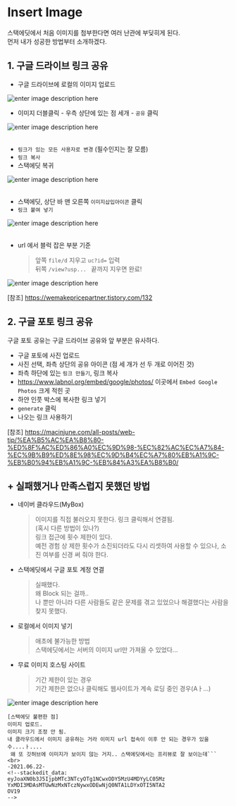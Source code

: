 # Insert Image

스택에딧에서 처음 이미지를 첨부한다면 여러 난관에 부딪히게 된다.    
먼저 내가 성공한 방법부터 소개하겠다.
## 1. 구글 드라이브 링크 공유
- 구글 드라이브에 로컬의 이미지 업로드

![enter image description here](https://lh3.googleusercontent.com/LhHRnqIPcbjAXjwmDVCPTAjkQR-t-naOOOrCAZHMHSf9F4CsGm4tu5qYwLZ-A83FGfyPZcXfA4VKIBQhVmB7zj6k6opuUcbdV6E3ifmmEsR26IHZOlPUXR7C8Mn7NcrRJ7rki_WZUw=w2400)


   
- 이미지 더블클릭 - 우측 상단에 있는 점 세개  -  ```공유``` 클릭

![enter image description here](https://drive.google.com/uc?id=1x6JefbzJ3PAXm5tp3F-NTZjRyXglt5ej)
<br><br>
- ```링크가 있는 모든 사용자로 변경``` (필수인지는 잘 모름)
-  ```링크 복사``` 
-  스택에딧 복귀

![enter image description here](https://drive.google.com/uc?id=1Xse6Lkq8mA3RDY2eq883ZHE1hSA74RDA)
<br><br>
- 스택에딧, 상단 바 맨 오른쪽 ```이미지삽입아이콘``` 클릭
- ```링크 붙여 넣기```

![enter image description here](https://drive.google.com/uc?id=1PG9ZhXxx6HvRcYC3WHt-833v0qSXaac5)
<br><br>
- url 에서 블럭 잡은 부분 기준
	>앞쪽 ```file/d``` 지우고 ```uc?id=``` 입력    
		뒤쪽 ```/view?usp... ```  끝까지 지우면 완료!

![enter image description here](https://drive.google.com/uc?id=1wWl_j0107m6-FRChXSbvcFS4SGD-Pkmd)


[참조] https://wemakepricepartner.tistory.com/132
## 2. 구글 포토 링크 공유
구글 포토 공유는 구글 드라이브 공유와 앞 부분은 유사하다.
- 구글 포토에 사진 업로드
- 사진 선택, 좌측 상단의 공유 아이콘
(점 세 개가 선 두 개로 이어진 것)
- 좌측 하단에 있는 ```링크 만들기```, 링크 복사
- https://www.labnol.org/embed/google/photos/
 이곳에서 ```Embed Google Photos``` 크게 적힌 곳
- 하얀 인풋 박스에 복사한 링크 넣기
-  ```generate``` 클릭 
- 나오는 링크 사용하기

[참조] https://macinjune.com/all-posts/web-tip/%EA%B5%AC%EA%B8%80-%ED%8F%AC%ED%86%A0%EC%9D%98-%EC%82%AC%EC%A7%84-%EC%9B%B9%ED%8E%98%EC%9D%B4%EC%A7%80%EB%A1%9C-%EB%B0%94%EB%A1%9C-%EB%84%A3%EA%B8%B0/



## + 실패했거나 만족스럽지 못했던 방법
- 네이버 클라우드(MyBox)
	>이미지를 직접 불러오지 못한다. 링크 클릭해서 연결됨.    
	(혹시 다른 방법이 있나?)    
	> 링크 접근에 횟수 제한이 있다.    
	예전 경험 상 제한 횟수가 소진되더라도 다시 리셋하여 사용할 수 있으나,  소진 여부를 신경 써 줘야 한다.
	

- 스택에딧에서 구글 포토 계정 연결
	>실패했다.    
	왜 Block 되는 걸까..    
	나 뿐만 아니라 다른 사람들도 같은 문제를 겪고 있었으나 해결했다는 사람을 찾지 못했다.
- 로컬에서 이미지 넣기
	> 애초에 불가능한 방법    
	스택에딧에서는 서버의 이미지 url만 가져올 수 있었다...
- 무료 이미지 호스팅 사이트
	> 기간 제한이 있는 경우    
	기간 제한은 없으나 클릭해도 웹사이트가 계속 로딩 중인 경우(Aㅏ...)


![enter image description here](https://lh3.googleusercontent.com/4H92nRZ7faiMB0n4-S0K52i3muXbIvxRxKabwYQnbIdo8_mtqE8BMG_Hy0glOG2_XMhgQK525U_7PCmsjwy9KCWB29EIjbZaSXYwpvNMkHdR-9L-ymZ9AgB6Oe-XQbJgae9JKIIfye7xAqkOvRbTkcsnHMFGktYNYgOz0AoJxtmQwjOBsmkh45o1pXErRpucs3sa5qUxflCofSFBtpC9GUX4gnamOH7nbzYgsRWhPyq39VOGzd5dS66XAkSRLzHxhuYij_88aZGQYOzRRu4LxdEwQJ3qKWwusPfwus-MpFkBkldSVakX-NNbrRWteQecVAn5wn1t5mMrAltbaVFw59t7djwUXnWbNbE6DQBj54JTA4mc0aM9RmtC65Wk0XOKKHZZqFrGcDoIz-TlSuVMiDmEqF1Z0-uPi_3trkJ2L-UtK3loN84NgNBrY6f_Ypztuu_YFrY-ZASIgcX7XSQRkQjRzTS5mnzsFnvFL7tuFvhnuC9P72zS4akb0vyMldEVx-NSasBpMmd6ES-0xzMjI46XjbX9BRhCt9FBiK4M9Z2YpJHGToJ5sZDjqI_p6kWJR9RMyIvYUQhhZv1OuBalr_40qo_y3RGEESiyMojxIo3TzizTcLnD0FcMUL6qdPl562LwLiiM1xkYdOh7WTjjuLTNVPg_GQm7XYGq1Qs0akhAAcT8OC-zksQpx598byj8vMwsWykMb4uKinyfRzufjkq1=w705-h798-no?authuser=0)
```
[스택에딧 불편한 점]
이미지 업로드.
이미지 크기 조정 안 됨.
내 클라우드에서 이미지 공유하는 거라 이미지 url 접속이 이후 안 되는 경우가 있을 수....ㅏ....
 왜 또 깃허브에 이미지가 보이지 않는 거지.. 스택에딧에서는 프리뷰로 잘 보이는데```
<br>
-2021.06.22-
<!--stackedit_data:
eyJoaXN0b3J5IjpbMTc3NTcyOTg1NCwxODY5MzU4MDYyLC05Mz
YxMDI3MDAsMTUwNzMxNTczNywxODEwNjQ0NTA1LDYxOTI5NTA2
OV19
-->